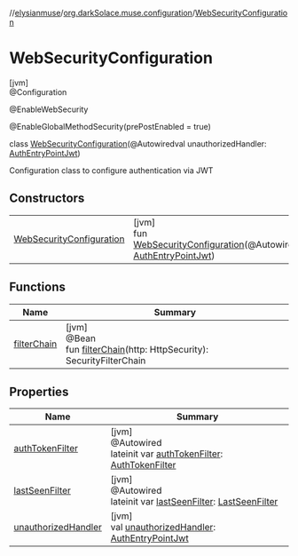 //[elysianmuse](../../../index.md)/[org.darkSolace.muse.configuration](../index.md)/[WebSecurityConfiguration](index.md)

# WebSecurityConfiguration

[jvm]\
@Configuration

@EnableWebSecurity

@EnableGlobalMethodSecurity(prePostEnabled = true)

class [WebSecurityConfiguration](index.md)(@Autowiredval unauthorizedHandler: [AuthEntryPointJwt](../../org.darkSolace.muse.security.service/-auth-entry-point-jwt/index.md))

Configuration class to configure authentication via JWT

## Constructors

| | |
|---|---|
| [WebSecurityConfiguration](-web-security-configuration.md) | [jvm]<br>fun [WebSecurityConfiguration](-web-security-configuration.md)(@AutowiredunauthorizedHandler: [AuthEntryPointJwt](../../org.darkSolace.muse.security.service/-auth-entry-point-jwt/index.md)) |

## Functions

| Name | Summary |
|---|---|
| [filterChain](filter-chain.md) | [jvm]<br>@Bean<br>fun [filterChain](filter-chain.md)(http: HttpSecurity): SecurityFilterChain |

## Properties

| Name | Summary |
|---|---|
| [authTokenFilter](auth-token-filter.md) | [jvm]<br>@Autowired<br>lateinit var [authTokenFilter](auth-token-filter.md): [AuthTokenFilter](../../org.darkSolace.muse.security.service/-auth-token-filter/index.md) |
| [lastSeenFilter](last-seen-filter.md) | [jvm]<br>@Autowired<br>lateinit var [lastSeenFilter](last-seen-filter.md): [LastSeenFilter](../../org.darkSolace.muse.lastSeen.service/-last-seen-filter/index.md) |
| [unauthorizedHandler](unauthorized-handler.md) | [jvm]<br>val [unauthorizedHandler](unauthorized-handler.md): [AuthEntryPointJwt](../../org.darkSolace.muse.security.service/-auth-entry-point-jwt/index.md) |
